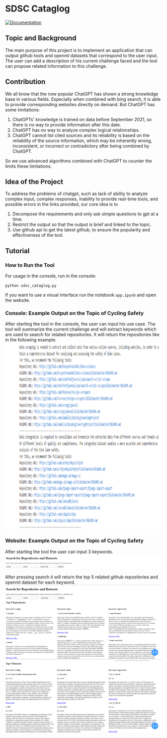 # SDSC Cataglog
[![Documentation](https://img.shields.io/badge/Documentation-Click%20Here-blue?style=flat-square)](sdsc-cataglog/readme.de)

## Topic and Background
The main purpose of this project is to implement an application that can output github tools and openml datasets that correspond to the user input. The user can add a description of his current challenge faced and the tool can propose related information to this challenge.

## Contribution
We all know that the now popular ChatGPT has shown a strong knowledge base in various fields. Especially when combined with bing search, it is able to provide corresponding websites directly on demand. But ChatGPT has some limitations:

1. ChatGPTs' knowledge is trained on data before September 2021, so there is no way to provide information after this date.
2. ChatGPT has no way to analyze complex logical relationships.
3. ChatGPT cannot list cited sources and its reliability is based on the reliability of the source information, which may be inherently wrong, inconsistent, or incorrect or contradictory after being combined by ChatGPT.

So we use advanced algorithms combined with ChatGPT to counter the limits these limitations.

## Idea of the Project
To address the problems of chatgpt, such as lack of ability to analyze complex input, complex responses, inability to provide real-time tools, and possible errors in the links provided, our core idea is to
1. Decompose the requirements and only ask simple questions to gpt at a time.
2. Restrict the output so that the output is brief and linked to the topic.
3. Use github api to get the latest github, to ensure the popularity and effectiveness of the tool.

## Tutorial
### How to Run the Tool
For usage in the console, run in the console:
```
python sdsc_cataglog.py
```
If you want to use a visual interface run the notebook `app.ipynb` and open the website.


### Console: Example Output on the Topic of Cycling Safety
After starting the tool in the console, the user can input his use case. The tool will summarize the current challenge and will extract keywords which are used to search for related repositories. It will return the repositories like in the following example:
<img src="sdsc-cataglog/images/output_example.png" alt="output example" width="800" height="600">

### Website: Example Output on the Topic of Cycling Safety
After starting the tool the user can input 3 keywords.
<img src="sdsc-cataglog/images/website_tutorial_1.png" alt="website tutorial 1">

After pressing search it will return the top 5 related github repositories and openml dataset for each keyword.
<img src="sdsc-cataglog/images/website_tutorial_2.png" alt="website tutorial 2">
<img src="sdsc-cataglog/images/website_tutorial_3.png" alt="website tutorial 3">
